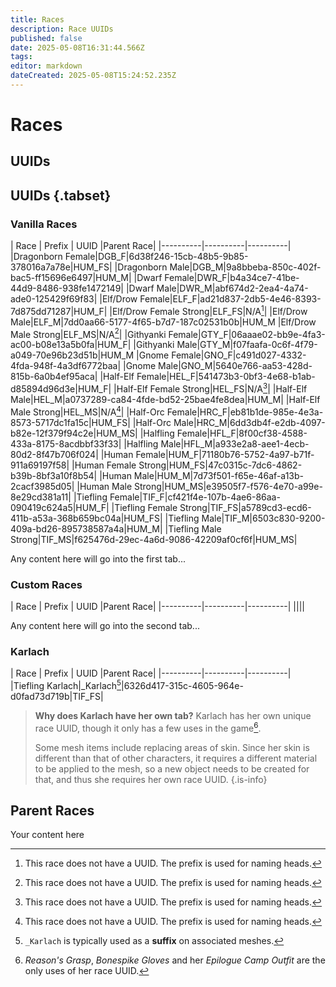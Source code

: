 ```yaml
---
title: Races
description: Race UUIDs
published: false
date: 2025-05-08T16:31:44.566Z
tags: 
editor: markdown
dateCreated: 2025-05-08T15:24:52.235Z
---
```


# Races

## UUIDs

## UUIDs {.tabset}
### Vanilla Races
| Race | Prefix | UUID |Parent Race|
|----------|----------|----------|
|Dragonborn Female|DGB_F|6d38f246-15cb-48b5-9b85-378016a7a78e|HUM_FS|
|Dragonborn Male|DGB_M|9a8bbeba-850c-402f-bac5-ff15696e6497|HUM_M|
|Dwarf Female|DWR_F|b4a34ce7-41be-44d9-8486-938fe1472149|
|Dwarf Male|DWR_M|abf674d2-2ea4-4a74-ade0-125429f69f83|
|Elf/Drow Female|ELF_F|ad21d837-2db5-4e46-8393-7d875dd71287|HUM_F|
|Elf/Drow Female Strong|ELF_FS|N/A[^1]|
|Elf/Drow Male|ELF_M|7dd0aa66-5177-4f65-b7d7-187c02531b0b|HUM_M
|Elf/Drow Male Strong|ELF_MS|N/A[^1]|
|Githyanki Female|GTY_F|06aaae02-bb9e-4fa3-ac00-b08e13a5b0fa|HUM_F|
|Githyanki Male|GTY_M|f07faafa-0c6f-4f79-a049-70e96b23d51b|HUM_M
|Gnome Female|GNO_F|c491d027-4332-4fda-948f-4a3df6772baa|
|Gnome Male|GNO_M|5640e766-aa53-428d-815b-6a0b4ef95aca|
|Half-Elf Female|HEL_F|541473b3-0bf3-4e68-b1ab-d85894d96d3e|HUM_F|
|Half-Elf Female Strong|HEL_FS|N/A[^1]|
|Half-Elf Male|HEL_M|a0737289-ca84-4fde-bd52-25bae4fe8dea|HUM_M|
|Half-Elf Male Strong|HEL_MS|N/A[^1]|
|Half-Orc Female|HRC_F|eb81b1de-985e-4e3a-8573-5717dc1fa15c|HUM_FS|
|Half-Orc Male|HRC_M|6dd3db4f-e2db-4097-b82e-12f379f94c2e|HUM_MS|
|Halfling Female|HFL_F|8f00cf38-4588-433a-8175-8acdbbf33f33|
|Halfling Male|HFL_M|a933e2a8-aee1-4ecb-80d2-8f47b706f024|
|Human Female|HUM_F|71180b76-5752-4a97-b71f-911a69197f58|
|Human Female Strong|HUM_FS|47c0315c-7dc6-4862-b39b-8bf3a10f8b54|
|Human Male|HUM_M|7d73f501-f65e-46af-a13b-2cacf3985d05|
|Human Male Strong|HUM_MS|e39505f7-f576-4e70-a99e-8e29cd381a11|
|Tiefling Female|TIF_F|cf421f4e-107b-4ae6-86aa-090419c624a5|HUM_F|
|Tiefling Female Strong|TIF_FS|a5789cd3-ecd6-411b-a53a-368b659bc04a|HUM_FS|
|Tiefling Male|TIF_M|6503c830-9200-409a-bd26-895738587a4a|HUM_M|
|Tiefling Male Strong|TIF_MS|f625476d-29ec-4a6d-9086-42209af0cf6f|HUM_MS|

[^1]: This race does not have a UUID. The prefix is used for naming heads.


Any content here will go into the first tab...

### Custom Races
| Race | Prefix | UUID |Parent Race|
|----------|----------|----------|
||||

Any content here will go into the second tab...

### Karlach
| Race | Prefix | UUID |Parent Race|
|----------|----------|----------|
|Tiefling Karlach|\_Karlach[^2]|6326d417-315c-4605-964e-d0fad73d719b|TIF_FS|

> **Why does Karlach have her own tab?**
> Karlach has her own unique race UUID, though it only has a few uses in the game[^3].
>
> Some mesh items include replacing areas of skin. Since her skin is different than that of other characters, it requires a different material to be applied to the mesh, so a new object needs to be created for that, and thus she requires her own race UUID.
{.is-info}

[^2]: `_Karlach` is typically used as a **suffix** on associated meshes.
[^3]: *Reason's Grasp*, *Bonespike Gloves* and her *Epilogue Camp Outfit* are the only uses of her race UUID. 



## Parent Races
Your content here